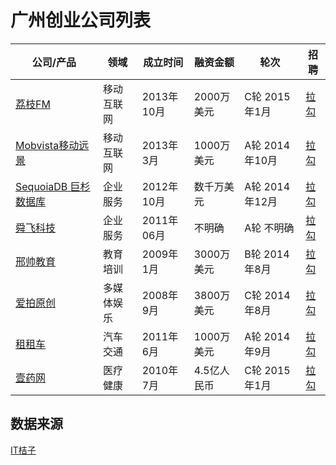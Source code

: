 # 广州创业公司列表

| 公司/产品 | 领域 | 成立时间 | 融资金额 | 轮次 | 招聘 |
| ------- | --- | ------- | ------ | ---- | --- |
| [荔枝FM](http://itjuzi.com/company/279) | 移动互联网 | 2013年10月 | 2000万美元 | C轮 2015年1月 | [拉勾](http://www.lagou.com/gongsi/1531.html) |
| [Mobvista移动远景](http://itjuzi.com/company/14127) | 移动互联网 | 2013年3月 | 1000万美元 | A轮 2014年10月 | [拉勾](http://www.lagou.com/gongsi/22045.html) |
| [SequoiaDB 巨杉数据库](http://itjuzi.com/company/6991) | 企业服务 | 2012年10月 | 数千万美元 | A轮 2014年12月 | [拉勾](http://www.lagou.com/gongsi/7695.html) |
| [舜飞科技](http://itjuzi.com/company/2697) | 企业服务 | 2011年06月 | 不明确 | A轮 不明确 | [拉勾](http://www.lagou.com/gongsi/5806.html) |
| [邢帅教育](http://itjuzi.com/company/1766) | 教育培训 | 2009年1月 | 3000万美元 | B轮 2014年8月 | [拉勾](http://www.lagou.com/gongsi/7250.html) |
| [爱拍原创](http://itjuzi.com/company/1611) | 多媒体娱乐 | 2008年9月 | 3800万美元 | C轮 2014年8月 | [拉勾](http://www.lagou.com/gongsi/112.html) |
| [租租车](http://itjuzi.com/company/736) | 汽车交通 | 2011年6月 | 1000万美元 | A轮 2014年9月 | [拉勾](http://www.lagou.com/gongsi/14059.html) |
| [壹药网](http://itjuzi.com/company/17555) | 医疗健康 | 2010年7月 | 4.5亿人民币 | C轮 2015年1月 | [拉勾](http://www.lagou.com/gongsi/15185.html) |


## 数据来源

[IT桔子](http://itjuzi.com/)
